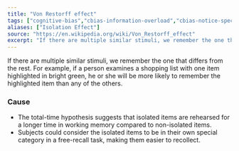 ```yaml
---
title: "Von Restorff effect"
tags: ["cognitive-bias","cbias-information-overload","cbias-notice-specific"]
aliases: ["Isolation Effect"]
source: "https://en.wikipedia.org/wiki/Von_Restorff_effect"
excerpt: "If there are multiple similar stimuli, we remember the one that differs from the rest."
---
```


If there are multiple similar stimuli, we remember the one that differs from the rest. For example, if a person examines a shopping list with one item highlighted in bright green, he or she will be more likely to remember the highlighted item than any of the others.

### Cause

- The total-time hypothesis suggests that isolated items are rehearsed for a longer time in working memory compared to non-isolated items.
- Subjects could consider the isolated items to be in their own special category in a free-recall task, making them easier to recollect.
